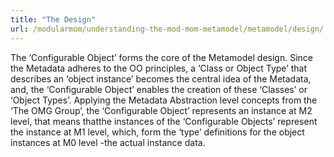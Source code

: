 ```yaml
---
title: "The Design"
url: /modularmom/understanding-the-mod-mom-metamodel/metamodel/design/
---
```


The ‘Configurable Object’ forms the core of the Metamodel design. Since the Metadata adheres to the OO principles, a ‘Class or Object Type’ that describes an ‘object instance’ becomes the central idea of the Metadata, and, the ‘Configurable Object’ enables the creation of these ‘Classes’ or ‘Object Types’. Applying the Metadata Abstraction level concepts from the ‘The OMG Group’, the ‘Configurable Object’ represents an instance at M2 level, that means thatthe instances of the ‘Configurable Objects’ represent the instance at M1 level, which, form the ‘type’ definitions for the object instances at M0 level -the actual instance data.